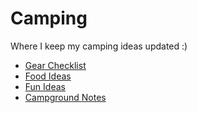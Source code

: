 # Camping

Where I keep my camping ideas updated :)

* [Gear Checklist](gear-checklist)
* [Food Ideas](food-ideas)
* [Fun Ideas](fun-ideas)
* [Campground Notes](campground-notes)
